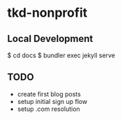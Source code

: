 # tkd-nonprofit

## Local Development

$ cd docs
$ bundler exec jekyll serve

## TODO

- create first blog posts
- setup initial sign up flow
- setup .com resolution